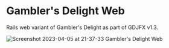 # Gambler's Delight Web
Rails web variant of Gambler's Delight as part of GDJFX v1.3.

![Screenshot 2023-04-05 at 21-37-33 Gambler's Delight Web](https://user-images.githubusercontent.com/79682953/230251009-fac83afe-3865-41e8-a38b-1da23fd10555.png)
